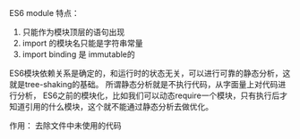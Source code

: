 ES6 module 特点：
1. 只能作为模块顶层的语句出现
2. import 的模块名只能是字符串常量
3. import binding 是 immutable的

ES6模块依赖关系是确定的，和运行时的状态无关，可以进行可靠的静态分析，这就是tree-shaking的基础。
所谓静态分析就是不执行代码，从字面量上对代码进行分析，
ES6之前的模块化，比如我们可以动态require一个模块，只有执行后才知道引用的什么模块，这个就不能通过静态分析去做优化。


作用：
去除文件中未使用的代码
